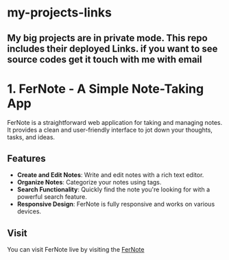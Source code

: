 # my-projects-links
## My big projects are in private mode. This repo includes their deployed Links. if you want to see source codes get it touch with me with email

# 1. FerNote - A Simple Note-Taking App

FerNote is a straightforward web application for taking and managing notes. It provides a clean and user-friendly interface to jot down your thoughts, tasks, and ideas.

## Features

- **Create and Edit Notes**: Write and edit notes with a rich text editor.
- **Organize Notes**: Categorize your notes using tags.
- **Search Functionality**: Quickly find the note you're looking for with a powerful search feature.
- **Responsive Design**: FerNote is fully responsive and works on various devices.

## Visit

You can visit FerNote live by visiting the [FerNote](https://fernote-app.vercel.app/)
